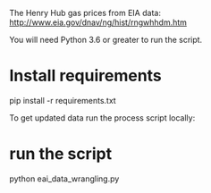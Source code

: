 The Henry Hub gas prices from EIA data: http://www.eia.gov/dnav/ng/hist/rngwhhdm.htm

You will need Python 3.6 or greater to run the script.

# Install requirements
pip install -r requirements.txt

To get updated data run the process script locally:
# run the script
python eai_data_wrangling.py
